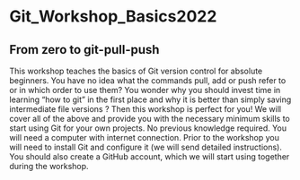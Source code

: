 # Git_Workshop_Basics2022

## From zero to git-pull-push

This workshop teaches the basics of Git version control for absolute beginners. You have no idea what the commands pull, add or push refer to or in which order to use them? You wonder why you should invest time in learning “how to git” in the first place and why it is better than simply saving intermediate file versions ? Then this workshop is perfect for you!  We will cover all of the above and provide you with the necessary minimum skills to start using Git for your own projects. No previous knowledge required. You will need a computer with internet connection. Prior to the workshop you will need to install Git and configure it (we will send detailed instructions). You should also create a GitHub account, which we will start using together during the workshop.

